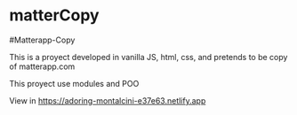 # matterCopy

#Matterapp-Copy

This is a proyect developed in vanilla JS, html, css, and pretends to be copy of matterapp.com 

This proyect use modules and POO

View in https://adoring-montalcini-e37e63.netlify.app
